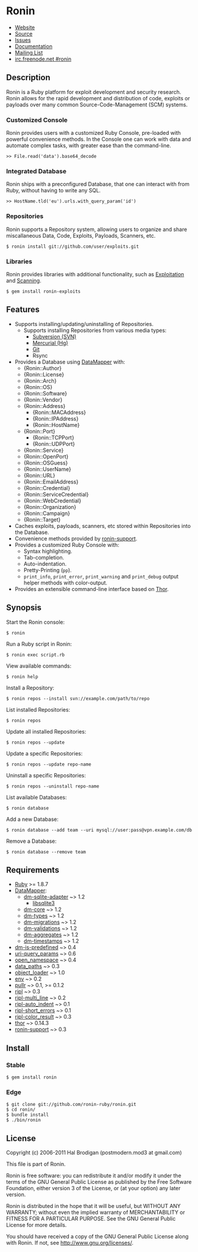 # Ronin

* [Website](http://ronin-ruby.github.com)
* [Source](http://github.com/ronin-ruby/ronin)
* [Issues](http://github.com/ronin-ruby/ronin/issues)
* [Documentation](http://rubydoc.info/gems/ronin/frames)
* [Mailing List](http://groups.google.com/group/ronin-ruby)
* [irc.freenode.net #ronin](http://webchat.freenode.net/?channels=ronin&uio=Mj10cnVldd)

## Description

Ronin is a Ruby platform for exploit development and security research.
Ronin allows for the rapid development and distribution of code, exploits
or payloads over many common Source-Code-Management (SCM) systems.

### Customized Console

Ronin provides users with a customized Ruby Console, pre-loaded with powerful
convenience methods. In the Console one can work with data and automate
complex tasks, with greater ease than the command-line.

    >> File.read('data').base64_decode

### Integrated Database

Ronin ships with a preconfigured Database, that one can interact with from Ruby,
without having to write any SQL.

    >> HostName.tld('eu').urls.with_query_param('id')

### Repositories

Ronin supports a Repository system, allowing users to organize and share
miscallaneous Data, Code, Exploits, Payloads, Scanners, etc.

    $ ronin install git://github.com/user/exploits.git

### Libraries

Ronin provides libraries with additional functionality, such as
[Exploitation](http://github.com/ronin-ruby/ronin-exploits#readme)
and [Scanning](http://github.com/ronin-ruby/ronin-scanners#readme).

    $ gem install ronin-exploits

## Features

* Supports installing/updating/uninstalling of Repositories.
  * Supports installing Repositories from various media types:
    * [Subversion (SVN)](http://subversion.tigris.org/)
    * [Mercurial (Hg)](http://mercurial.selenic.com/)
    * [Git](http://git-scm.com/)
    * Rsync
* Provides a Database using [DataMapper](http://datamapper.org) with:
  * {Ronin::Author}
  * {Ronin::License}
  * {Ronin::Arch}
  * {Ronin::OS}
  * {Ronin::Software}
  * {Ronin::Vendor}
  * {Ronin::Address}
    * {Ronin::MACAddress}
    * {Ronin::IPAddress}
    * {Ronin::HostName}
  * {Ronin::Port}
    * {Ronin::TCPPort}
    * {Ronin::UDPPort}
  * {Ronin::Service}
  * {Ronin::OpenPort}
  * {Ronin::OSGuess}
  * {Ronin::UserName}
  * {Ronin::URL}
  * {Ronin::EmailAddress}
  * {Ronin::Credential}
  * {Ronin::ServiceCredential}
  * {Ronin::WebCredential}
  * {Ronin::Organization}
  * {Ronin::Campaign}
  * {Ronin::Target}
* Caches exploits, payloads, scanners, etc stored within Repositories
  into the Database.
* Convenience methods provided by
  [ronin-support](http://github.com/ronin-ruby/ronin-support#readme).
* Provides a customized Ruby Console with:
  * Syntax highlighting.
  * Tab-completion.
  * Auto-indentation.
  * Pretty-Printing (`pp`).
  * `print_info`, `print_error`, `print_warning` and `print_debug`
    output helper methods with color-output.
* Provides an extensible command-line interface based on
  [Thor](http://github.com/wycats/thor#readme).

## Synopsis

Start the Ronin console:

    $ ronin

Run a Ruby script in Ronin:

    $ ronin exec script.rb

View available commands:

    $ ronin help

Install a Repository:

    $ ronin repos --install svn://example.com/path/to/repo

List installed Repositories:

    $ ronin repos

Update all installed Repositories:

    $ ronin repos --update

Update a specific Repositories:

    $ ronin repos --update repo-name

Uninstall a specific Repositories:

    $ ronin repos --uninstall repo-name

List available Databases:

    $ ronin database

Add a new Database:

    $ ronin database --add team --uri mysql://user:pass@vpn.example.com/db

Remove a Database:

    $ ronin database --remove team

## Requirements

* [Ruby](http://www.ruby-lang.org/) >= 1.8.7
* [DataMapper](http://datamapper.org/):
  * [dm-sqlite-adapter](http://github.com/datamapper/dm-sqlite-adapter#readme)
    ~> 1.2
    * [libsqlite3](http://sqlite.org/)
  * [dm-core](http://github.com/datamapper/dm-core#readme)
    ~> 1.2
  * [dm-types](http://github.com/datamapper/dm-types#readme)
    ~> 1.2
  * [dm-migrations](http://github.com/datamapper/dm-migrations#readme)
    ~> 1.2
  * [dm-validations](http://github.com/datamapper/dm-validations#readme)
    ~> 1.2
  * [dm-aggregates](http://github.com/datamapper/dm-aggregates#readme)
     ~> 1.2
  * [dm-timestamps](http://github.com/datamapper/dm-timestamps#readme)
    ~> 1.2
* [dm-is-predefined](http://github.com/postmodern/dm-is-predefined#readme)
  ~> 0.4
* [uri-query_params](http://github.com/postmodern/uri-query_params#readme)
  ~> 0.6
* [open_namespace](http://github.com/postmodern/open_namespace#readme)
  ~> 0.4
* [data_paths](http://github.com/postmodern/data_paths#readme)
  ~> 0.3
* [object_loader](http://github.com/postmodern/object_loader#readme)
  ~> 1.0
* [env](http://github.com/postmodern/env#readme)
  ~> 0.2
* [pullr](http://github.com/postmodern/pullr#readme)
  ~> 0.1, >= 0.1.2
* [ripl](https://github.com/cldwalker/ripl#readme)
  ~> 0.3
* [ripl-multi_line](https://github.com/janlelis/ripl-multi_line#readme)
  ~> 0.2
* [ripl-auto_indent](https://github.com/janlelis/ripl-auto_indent#readme)
  ~> 0.1
* [ripl-short_errors](http://rubygems.org/gems/ripl-short_errors)
  ~> 0.1
* [ripl-color_result](https://github.com/janlelis/ripl-color_result#readme)
  ~> 0.3
* [thor](http://github.com/wycats/thor#readme)
  ~> 0.14.3
* [ronin-support](http://github.com/ronin-ruby/ronin-support#readme)
  ~> 0.3

## Install

### Stable

    $ gem install ronin

### Edge

    $ git clone git://github.com/ronin-ruby/ronin.git
    $ cd ronin/
    $ bundle install
    $ ./bin/ronin

## License

Copyright (c) 2006-2011 Hal Brodigan (postmodern.mod3 at gmail.com)

This file is part of Ronin.

Ronin is free software: you can redistribute it and/or modify
it under the terms of the GNU General Public License as published by
the Free Software Foundation, either version 3 of the License, or
(at your option) any later version.

Ronin is distributed in the hope that it will be useful,
but WITHOUT ANY WARRANTY; without even the implied warranty of
MERCHANTABILITY or FITNESS FOR A PARTICULAR PURPOSE.  See the
GNU General Public License for more details.

You should have received a copy of the GNU General Public License
along with Ronin.  If not, see <http://www.gnu.org/licenses/>.
